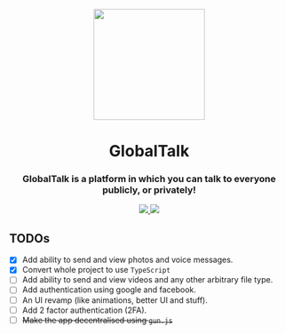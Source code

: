 <p align="center"><image src="https://github.com/Sai-Smaran/GlobalTalk/raw/master/assets/icon.png" width="200" height="200" /></p>
<h1 align="center">GlobalTalk</h1>

<h3 align="center">GlobalTalk is a platform in which you can talk to everyone publicly, or privately!</h3>

<p align="center"><a href="https://expo.dev/client" target="_blank">
<img src="https://img.shields.io/badge/Runs%20with%20Expo%20Go-000.svg?style=flat-square&logo=EXPO&labelColor=f3f3f3&logoColor=000" aria-label="Runs with Expo Go" />
</a>
<a href="https://github.com/prettier/prettier" target="_blank" >
<img src="https://img.shields.io/badge/code_style-prettier-ff69b4.svg?style=flat-square" aria-label="code style: prettier" />
</a>
</p>

## TODOs

- [x] Add ability to send and view photos and voice messages.
- [x] Convert whole project to use `TypeScript`
- [ ] Add ability to send and view videos and any other arbitrary file type.
- [ ] Add authentication using google and facebook.
- [ ] An UI revamp (like animations, better UI and stuff).
- [ ] Add 2 factor authentication (2FA).
- [ ] ~~Make the app decentralised using `gun.js`~~
